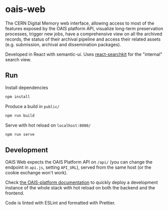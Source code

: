 # oais-web

The CERN Digital Memory web interface, allowing access to most of the features exposed by the OAIS platform API, visualize long-term preservation processes, trigger new jobs, have a comprehensive view on all the archived records, the status of their archival pipeline and access their related assets (e.g. submission, archival and dissemination packages).

Developed in React with semantic-ui. Uses [react-searchkit](https://inveniosoftware.github.io/react-searchkit/) for the "internal" search view.

## Run

Install dependencies

```sh
npm install
```

Produce a build in `public/`

```sh
npm run build
```

Serve with hot reload on `localhost:8080/`

```sh
npm run serve
```

## Development

OAIS Web expects the OAIS Platform API on `/api/` (you can change the endpoint in `api.js`, setting `API_URL`), served from the same host (or the cookie exchange won't work).

Check [the OAIS-platform documentation](https://gitlab.cern.ch/digitalmemory/oais-platform) to quickly deploy a development instance of the whole stack with hot reload on both the backend and the frontend.

Code is linted with ESLint and formatted with Prettier.
